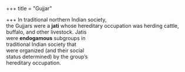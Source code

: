 +++
title = "Gujjar"

+++
In traditional northern Indian society,  
the Gujjars were a **jati** whose hereditary occupation was herding cattle,  
buffalo, and other livestock. Jatis  
were **endogamous** subgroups in  
traditional Indian society that  
were organized (and their social  
status determined) by the group’s  
hereditary occupation.